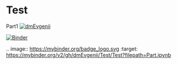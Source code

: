 # Test
Part1
[![dmEvgenii](https://circleci.com/gh/dmEvgenii/Test.svg?style=svg)](https://circleci.com/gh/dmEvgenii/Test/tree/Test)

[![Binder](https://mybinder.org/badge_logo.svg)](https://mybinder.org/v2/gh/dmEvgenii/Test/Test?filepath=Part.ipynb)

.. image:: https://mybinder.org/badge_logo.svg
 :target: https://mybinder.org/v2/gh/dmEvgenii/Test/Test?filepath=Part.ipynb
